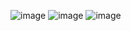 ![image](https://github.com/user-attachments/assets/173167fb-f67a-43d0-bf30-dfc0bbb77b94)
![image](https://github.com/user-attachments/assets/a161c1cf-54f1-42b0-bb3c-3b32a79c8605)
![image](https://github.com/user-attachments/assets/0bf8d0e7-3162-4eb5-9b4b-2f6b469c965e)
